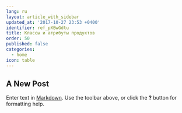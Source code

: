 ```yaml
---
lang: ru
layout: article_with_sidebar
updated_at: '2017-10-27 23:53 +0400'
identifier: ref_pXBwGdtu
title: Классы и атрибуты продуктов
order: 50
published: false
categories:
  - home
icon: table
---
```

## A New Post

Enter text in [Markdown](http://daringfireball.net/projects/markdown/). Use the toolbar above, or click the **?** button for formatting help.
